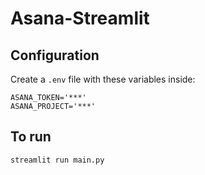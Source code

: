 # Asana-Streamlit

## Configuration

Create a `.env` file with these variables inside:

	ASANA_TOKEN='***'
    ASANA_PROJECT='***'

## To run

	streamlit run main.py
